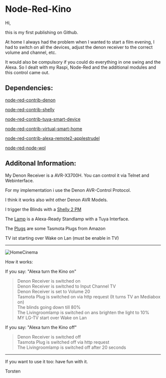 # Node-Red-Kino


Hi,

this is my first publishing on Github.


At home I always had the problem when I wanted to start a film evening, I had to switch on all the devices, adjust the denon receiver to the correct volume and channel, etc.

It would also be compulsory if you could do everything in one swing and the Alexa. So I dealt with my Raspi, Node-Red and the additional modules and this control came out.


## Dependencies:


[node-red-contrib-denon](https://flows.nodered.org/node/node-red-contrib-denon)

[node-red-contrib-shelly](https://flows.nodered.org/node/node-red-contrib-shelly)

[node-red-contrib-tuya-smart-device](https://flows.nodered.org/node/node-red-contrib-tuya-devices)

[node-red-contrib-virtual-smart-home](https://flows.nodered.org/node/node-red-contrib-virtual-smart-home)

[node-red-contrib-alexa-remote2-applestrudel](https://flows.nodered.org/node/node-red-contrib-alexa-remote2-applestrudel)

[node-red-node-wol](https://flows.nodered.org/node/node-red-node-wol)



## Additonal Information:

My Denon Receiver is a AVR-X3700H.  You can control it via Telnet and Webinterface.

For my implementation i use the Denon AVR-Control Protocol.

I think it works also wiht other Denon AVR Models.

I trigger the Blinds with a [Shelly 2 PM](https://www.shelly.com/de/products/shelly-plus-2pm)

The [Lamp](https://www.amazon.de/gp/product/B08BFPGWZ1/ref=ppx_yo_dt_b_asin_title_o00_s00?ie=UTF8&psc=1) is a Alexa-Ready Standlamp with a Tuya Interface.

The [Plugs](https://www.amazon.de/gp/product/B08BFPGWZ1/ref=ppx_yo_dt_b_asin_title_o00_s00?ie=UTF8&psc=1) are some Tasmota Plugs from Amazon

TV ist starting over Wake on Lan   (must be enable in TV)



----------------------------------------------------

![HomeCinema](https://github.com/user-attachments/assets/cf091b8a-aa76-477d-9895-e96a1cb37dd6)


How it works:

If you say: "Alexa turn the Kino on"    

> Denon Receiver is switched on<br>
> Denon Receiver is switched to Input Channel TV<br>
> Denon Receiver is set to Volume 20<br>
> Tasmota Plug is switched on via http request  (It turns TV an Mediabox on)<br>
> The blinds going down till 80%<br>
> The Livingroomlamp is switched on ans brighten the light to 10%<br>
> MY LG-TV start over Wake on Lan

                                             
If you say: "Alexa turn the Kino off"   

> Denon Receiver is switched off<br>
> Tasmota Plug is switched off via http request<br>
> The Livingroomlamp is switched off after 20 seconds<br>
                                             
------------------------------------------------------------------



If you want to use it too: have fun with it.

Torsten
